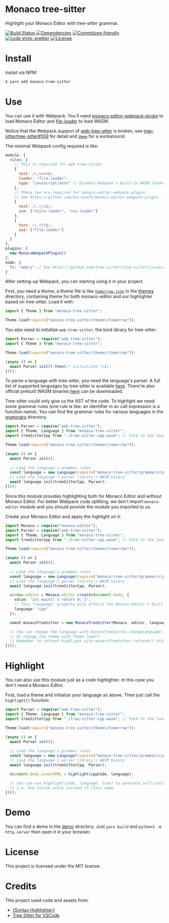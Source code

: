 # Monaco tree-sitter
Highlight your Monaco Editor with tree-sitter grammar.

[![Build Status](https://img.shields.io/travis/Menci/monaco-tree-sitter?style=flat-square)](https://travis-ci.org/Menci/monaco-tree-sitter)
[![Dependencies](https://img.shields.io/david/Menci/monaco-tree-sitter?style=flat-square)](https://david-dm.org/Menci/monaco-tree-sitter)
[![Commitizen friendly](https://img.shields.io/badge/commitizen-friendly-brightgreen.svg?style=flat-square)](http://commitizen.github.io/cz-cli/)
[![code style: prettier](https://img.shields.io/badge/code_style-prettier-ff69b4.svg?style=flat-square)](https://github.com/prettier/prettier)
[![License](https://img.shields.io/github/license/Menci/monaco-tree-sitter?style=flat-square)](LICENSE)

# Install
Install via NPM:

```bash
$ yarn add monaco-tree-sitter
```

# Use
You can use it with Webpack. You'll need [monaco-editor-webpack-plugin](https://github.com/microsoft/monaco-editor-webpack-plugin) to load Monaco Editor and [file-loader](https://webpack.js.org/loaders/file-loader/) to load WASM.

Notice that the Webpack support of [web-tree-sitter](https://github.com/tree-sitter/tree-sitter) is broken, see [tree-sitter/tree-sitter#559](https://github.com/tree-sitter/tree-sitter/issues/559) for detail and [`demo`](demo) for a workaround.

The minimal Webpack config required is like:

```js
module: {
  rules: [
    // This is required for web-tree-sitter
    {
      test: /\.wasm$/,
      loader: "file-loader",
      type: "javascript/auto" // Disable Webpack's built-in WASM loader
    },
    // These two are required for monaco-editor-webpack-plugin
    // See https://github.com/microsoft/monaco-editor-webpack-plugin
    {
      test: /\.css$/,
      use: ["style-loader", "css-loader"]
    },
    {
      test: /\.ttf$/,
      use: ["file-loader"]
    }
  ]
},
plugins: [
  new MonacoWebpackPlugin()
],
node: {
  fs: "empty" // See https://github.com/tree-sitter/tree-sitter/issues/466
}
```

After setting-up Webpack, you can starting using it in your project.

First, you need a *theme*, a theme file is like [`tomorrow.json`](themes/tomorrow.json) in the [themes](themes) directory, containing theme for both monaco-editor and our highlighter based on tree-sitter. Load it with:

```ts
import { Theme } from "monaco-tree-sitter";

Theme.load(require("monaco-tree-sitter/themes/tomorrow"));
```

You also need to initialize `web-tree-sitter`, the bind library for tree-sitter:

```ts
import Parser = require("web-tree-sitter");
import { Theme } from "monaco-tree-sitter";

Theme.load(require("monaco-tree-sitter/themes/tomorrow"));

(async () => {
  await Parser.init().then(/* initialized */);
})();
```

To parse a language with tree-sitter, you need the language's parser. A full list of supported languages by tree-sitter is available [here](https://tree-sitter.github.io/tree-sitter/#available-parsers). There're also official prebuilt WASM binaries [here](https://github.com/tree-sitter/tree-sitter.github.io) can be downloaded.

Tree-sitter could only give us the AST of the code. To highlight we need some grammar rules (one rule is like: an identifier in an call expression is a function name). You can find the grammar rules for various languages in the [grammars](grammars) directory.

```ts
import Parser = require("web-tree-sitter");
import { Theme, Language } from "monaco-tree-sitter";
import treeSitterCpp from "./tree-sitter-cpp.wasm"; // Path to the language parser library WASM file

Theme.load(require("monaco-tree-sitter/themes/tomorrow"));

(async () => {
  await Parser.init();
  
  // Load the language's grammar rules
  const language = new Language(require("monaco-tree-sitter/grammars/cpp"));
  // Load the language's parser library's WASM binary
  await language.init(treeSitterCpp, Parser);
})();
```

Since this module provides highlighting both for Monaco Editor and without Monaco Editor. For better Webpack code splitting, we don't import `monaco-editor` module and you should provide the module you imported to us.

Create your Monaco Editor and apply the highlight on it:

```ts
import Monaco = require("monaco-editor");
import Parser = require("web-tree-sitter");
import { Theme, Language } from "monaco-tree-sitter";
import treeSitterCpp from "./tree-sitter-cpp.wasm"; // Path to the language parser library WASM file

Theme.load(require("monaco-tree-sitter/themes/tomorrow"));

(async () => {
  await Parser.init();
  
  // Load the language's grammar rules
  const language = new Language(require("monaco-tree-sitter/grammars/cpp"));
  // Load the language's parser library's WASM binary
  await language.init(treeSitterCpp, Parser);

  window.editor = Monaco.editor.create(document.body, {
    value: "int main() { return 0; }",
    // This "language" property only affects the monaco-editor's built-in syntax highlighter
    language: "cpp"
  });  

  const monacoTreeSitter = new MonacoTreeSitter(Monaco, editor, language);

  // You can change the language with monacoTreeSitter.changeLanguage()
  // Or change the theme with Theme.load()
  // Remember to refresh highlight with monacoTreeSitter.refresh() after changing the theme.
})();
```

# Highlight
You can also use this module just as a code highlighter. In this case you don't need a Monaco Editor.

First, load a theme and initialize your language as above. Then just call the `highlight()` function:

```ts
import Parser = require("web-tree-sitter");
import { Theme, Language } from "monaco-tree-sitter";
import treeSitterCpp from "./tree-sitter-cpp.wasm"; // Path to the language parser library WASM file

Theme.load(require("monaco-tree-sitter/themes/tomorrow"));

(async () => {
  await Parser.init();
  
  // Load the language's grammar rules
  const language = new Language(require("monaco-tree-sitter/grammars/cpp"));
  // Load the language's parser library's WASM binary
  await language.init(treeSitterCpp, Parser);

  document.body.innerHTML = highlight(cppCode, language);

  // You can use highlight(code, language, true) to generate self-contained HTML code.
  // i.e. Use inline style instead of class name.
})();
```

# Demo
You can find a demo in the [demo](demo) directory. Just `yarn build` and `python3 -m http.server` then open it in your browser.

# License
This project is licensed under the MIT license.

# Credits
This project used code and assets from:

* [{Syntax Highlighter}](https://github.com/EvgeniyPeshkov/syntax-highlighter)
* [Tree Sitter for VSCode](https://github.com/georgewfraser/vscode-tree-sitter)
